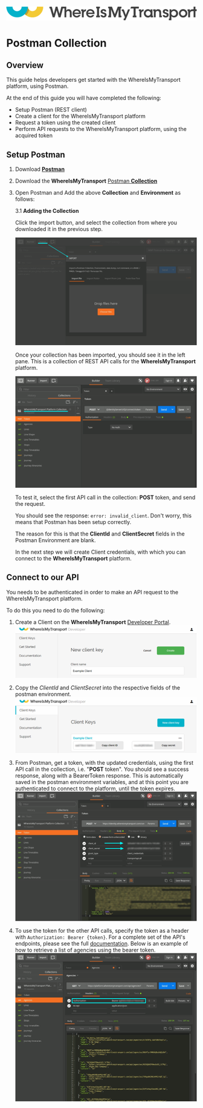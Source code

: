 ![](./logo.png)

# Postman Collection

## Overview

This guide helps developers get started with the WhereIsMyTransport platform, using Postman. 

At the end of this guide you will have completed the following:

- Setup Postman (REST client)
- Create a client for the WhereIsMyTransport platform
- Request a token using the created client
- Perform API requests to the WhereIsMyTransport platform, using the acquired token

## Setup Postman

1. Download [**Postman**](https://www.getpostman.com/)
2. Download the **WhereIsMyTransport** [Postman **Collection**](PlatformCollection.json)
3. Open Postman and Add the above **Collection** and **Environment** as follows:

    3.1 **Adding the Collection**
    
    Click the import button, and select the collection from where you downloaded it in the previous step.

    ![](postman_1_import_collection.png)

    Once your collection has been imported, you should see it in the left pane. This is a collection of REST API calls for the **WhereIsMyTransport** platform.

    ![](postman_2_import_done.png)

    To test it, select the first API call in the collection: **POST** token, and send the request. 
    
    You should see the response: `error: invalid_client`. Don't worry, this means that Postman has been setup correctly. 
    
    The reason for this is that the **ClientId** and **ClientSecret** fields in the Postman Environment are blank.
    
    In the next step we will create Client credentials, with which you can connect to the **WhereIsMyTransport** platform.
     
     
## Connect to our API

You needs to be authenticated in order to make an API request to the WhereIsMyTransport platform. 

To do this you need to do the following:

1. Create a Client on the **WhereIsMyTransport** [Developer Portal](https://developer.whereismytransport.com/).
    ![](devportal_client_create.png)

2. Copy the *ClientId* and *ClientSecret* into the respective fields of the postman environment.
    ![](devportal_client.png)

3. From Postman, get a token, with the updated credentials, using the first API call in the collection, i.e. "**POST** token". You should see a success response, along with a BearerToken response. This is automatically saved in the postman environment variables, and at this point you are authenticated to connect to the platform, until the token expires.
    ![](postman_5_token.png)

4. To use the token for the other API calls, specify the token as a header with `Authorization: Bearer {token}`. For a complete set of the API's endpoints, please see the full [documentation](https://developer.whereismytransport.com/documentation). Below is an example of how to retrieve a list of agencies using the bearer token.
    ![](postman_6_agencies.png)

